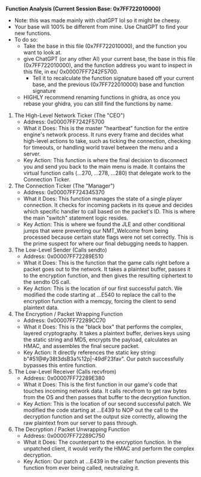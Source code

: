 **Function Analysis (Current Session Base: 0x7FF722010000)**
- Note: this was made mainly with chatGPT lol so it might be cheesy.
- Your base will 100% be different from mine. Use ChatGPT to find your new functions. 
- To do so:
    - Take the base in this file (0x7FF722010000), and the function you want to look at. 
    - give ChatGPT (or any other AI) your current base, the base in this file (0x7FF722010000), and the function address you want to inspect in this file, in ex/ 0x00007FF7242F5700.
        - Tell it to recalculate the function signature based off your current base, and the previous (0x7FF722010000) base and function signature
    - HIGHLY recommend renaming functions in ghidra, as once you rebase your ghidra, you can still find the functions by name.


1. The High-Level Network Ticker (The "CEO")
    - Address: 0x00007FF7242F5700
    - What it Does: This is the master "heartbeat" function for the entire engine's network process. It runs every frame and decides what high-level actions to take, such as ticking the connection, checking for timeouts, or handling world travel between the menu and a server.
    - Key Action: This function is where the final decision to disconnect you and send you back to the main menu is made. It contains the virtual function calls (...270, ...278, ...280) that delegate work to the Connection Ticker.
2. The Connection Ticker (The "Manager")
    - Address: 0x00007FF724345370
    - What it Does: This function manages the state of a single player connection. It checks for incoming packets in its queue and decides which specific handler to call based on the packet's ID. This is where the main "switch" statement logic resides.
    - Key Action: This is where we found the JLE and other conditional jumps that were preventing our NMT_Welcome from being processed because certain state flags were not set correctly. This is the prime suspect for where our final debugging needs to happen.
3. The Low-Level Sender (Calls sendto)
    - Address: 0x00007FF72289E510
    - What it Does: This is the function that the game calls right before a packet goes out to the network. It takes a plaintext buffer, passes it to the encryption function, and then gives the resulting ciphertext to the sendto OS call.
    - Key Action: This is the location of our first successful patch. We modified the code starting at ...E540 to replace the call to the encryption function with a memcpy, forcing the client to send plaintext data.
4. The Encryption / Packet Wrapping Function
    - Address: 0x00007FF72289CC70
    - What it Does: This is the "black box" that performs the complex, layered cryptography. It takes a plaintext buffer, derives keys using the static string and MD5, encrypts the payload, calculates an HMAC, and assembles the final secure packet.
    - Key Action: It directly references the static key string: b"#51@#$y38$t3dsB3a%12p|-49dF23fav". Our patch successfully bypasses this entire function.
5. The Low-Level Receiver (Calls recvfrom)
    - Address: 0x00007FF72289E380
    - What it Does: This is the first function in our game's code that touches incoming network data. It calls recvfrom to get raw bytes from the OS and then passes that buffer to the decryption function.
    - Key Action: This is the location of our second successful patch. We modified the code starting at ...E439 to NOP out the call to the decryption function and set the output size correctly, allowing the raw plaintext from our server to pass through.
6. The Decryption / Packet Unwrapping Function
    - Address: 0x00007FF72289C750
    - What it Does: The counterpart to the encryption function. In the unpatched client, it would verify the HMAC and perform the complex decryption.
    - Key Action: Our patch at ...E439 in the caller function prevents this function from ever being called, neutralizing it.